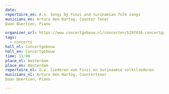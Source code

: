 ```yaml
---
date:
repertoire_en: A.o. Songs by Finzi and Surinamian folk songs
musicians_en: Arturo den Hartog, Counter Tenor
Daan Boertien, Piano

organizer_url: https://www.concertgebouw.nl/concerten/5297436-concertgebouw-open-gratis-miniconcerten-voor-iedereen
tags:
  - concerts
hall_nl: Concertgebouw
hall_en: Concertgebouw
time: 11:00
place_nl: Amsterdam
place_en: Amsterdam
repertoire_nl: O.a. liederen van Finzi en Surinaamse volksliederen
musicians_nl: Arturo den Hartog, Countertenor
Daan Boertien, Piano

---
```


